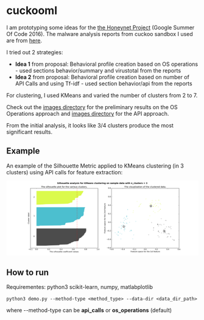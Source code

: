 # cuckooml

I am prototyping some ideas for the [the Honeynet Project](https://github.com/hgascon/cuckooml) (Google Summer Of Code 2016). The malware analysis reports from cuckoo sandbox I used are from [here](https://github.com/hgascon/cuckooml).

I tried out 2 strategies:

* **Idea 1** from proposal: Behavioral profile creation based on OS operations - used sections behavior/summary and virustotal from the reports
* **Idea 2** from proposal: Behavioral profile creation based on number of API Calls and using Tf-idf - used section behavior/api from the reports

For clustering, I used KMeans and varied the number of clusters from 2 to 7.

Check out the [images directory](images/os_operations) for the preliminary results on the OS Operations approach and [images directory](images/api_calls) for the API approach.

From the initial analysis, it looks like 3/4 clusters produce the most significant results. 

## Example

An example of the Silhouette Metric applied to KMeans clustering (in 3 clusters) using API calls for feature extraction:

![alt text](images/api_calls/kmeans_sil_3.png "Kmeans example")

## How to run
Requirementes: python3 scikit-learn, numpy, matlabplotlib

``` 
python3 demo.py --method-type <method_type> --data-dir <data_dir_path>
```
where --method-type can be **api_calls** or **os_operations** (default)
